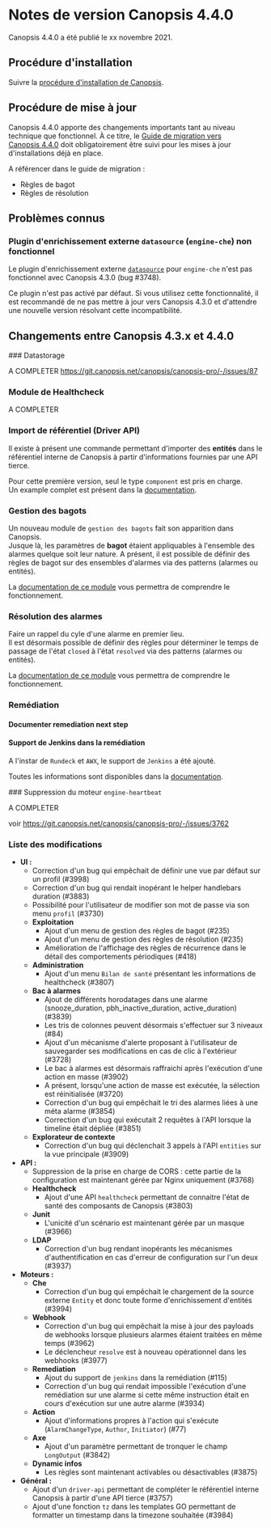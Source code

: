 # Notes de version Canopsis 4.4.0

Canopsis 4.4.0 a été publié le xx novembre 2021.

## Procédure d'installation

Suivre la [procédure d'installation de Canopsis](../guide-administration/installation/index.md).

## Procédure de mise à jour

Canopsis 4.4.0 apporte des changements importants tant au niveau technique que fonctionnel. À ce titre, le [Guide de migration vers Canopsis 4.4.0](migration/migration-4.4.0.md) doit obligatoirement être suivi pour les mises à jour d'installations déjà en place.

A référencer dans le guide de migration :  

* Règles de bagot
* Règles de résolution


## Problèmes connus

### Plugin d'enrichissement externe `datasource` (`engine-che`) non fonctionnel

Le plugin d'enrichissement externe [`datasource`](../guide-administration/moteurs/moteur-che.md#activation-des-plugins-denrichissement-externe-datasource) pour `engine-che` n'est pas fonctionnel avec Canopsis 4.3.0 (bug #3748).

Ce plugin n'est pas activé par défaut. Si vous utilisez cette fonctionnalité, il est recommandé de ne pas mettre à jour vers Canopsis 4.3.0 et d'attendre une nouvelle version résolvant cette incompatibilité.

## Changements entre Canopsis 4.3.x et 4.4.0

### Datastorage

A COMPLETER https://git.canopsis.net/canopsis/canopsis-pro/-/issues/87

### Module de Healthcheck

A COMPLETER

### Import de référentiel (Driver API)

Il existe à présent une commande permettant d'importer des **entités** dans le référentiel interne de Canopsis à partir d'informations fournies par une API tierce.

Pour cette première version, seul le type `component` est pris en charge.  
Un example complet est présent dans la [documentation](../../interconnexions/drivers/driver-api).

### Gestion des bagots

Un nouveau module de `gestion des bagots` fait son apparition dans Canopsis.  
Jusque là, les paramètres de **bagot** étaient appliquables à l'ensemble des alarmes quelque soit leur nature. A présent, il est possible de définir des règles de bagot sur des ensembles d'alarmes via des patterns (alarmes ou entités).

La [documentation de ce module](../../guide-exploitation/acompleter) vous permettra de comprendre le fonctionnement.

### Résolution des alarmes

Faire un rappel du cyle d'une alarme en premier lieu.  
Il est désormais possible de définir des règles pour déterminer le temps de passage de l'état `closed` à l'état `resolved` via des patterns (alarmes ou entités).

La [documentation de ce module](../../guide-exploitation/acompleter) vous permettra de comprendre le fonctionnement.

### Remédiation

#### Documenter remediation next step

#### Support de Jenkins dans la remédiation

A l'instar de `Rundeck` et `AWX`, le support de `Jenkins` a été ajouté.

Toutes les informations sont disponibles dans la [documentation](../../guide-administration/remediation/#jenkins).

### Suppression du moteur `engine-heartbeat`

A COMPLETER


voir https://git.canopsis.net/canopsis/canopsis-pro/-/issues/3762

### Liste des modifications

*  **UI :**
    * Correction d'un bug qui empêchait de définir une vue par défaut sur un profil (#3998)
    * Correction d'un bug qui rendait inopérant le helper handlebars duration (#3883)
    * Possibilité pour l'utilisateur de modifier son mot de passe via son menu `profil` (#3730)
    * **Exploitation**
        * Ajout d'un menu de gestion des règles de bagot (#235)
        * Ajout d'un menu de gestion des règles de résolution (#235)
        * Amélioration de l'affichage des règles de récurrence dans le détail des comportements périodiques (#418)
    * **Administration**
        * Ajout d'un menu `Bilan de santé` présentant les informations de healthcheck (#3807)
    * **Bac à alarmes**
        * Ajout de différents horodatages dans une alarme (snooze_duration, pbh_inactive_duration, active_duration) (#3839)
        * Les tris de colonnes peuvent désormais s'effectuer sur 3 niveaux (#84)
        * Ajout d'un mécanisme d'alerte proposant à l'utilisateur de sauvegarder ses modifications en cas de clic à l'extérieur (#3728)
        * Le bac à alarmes est désormais raffraichi après l'exécution d'une action en masse (#3902)
        * A présent, lorsqu'une action de masse est exécutée, la sélection est réinitialisée (#3720)
        * Correction d'un bug qui empêchait le tri des alarmes liées à une méta alarme (#3854)
        * Correction d'un bug qui exécutait 2 requêtes à l'API lorsque la timeline était dépliée (#3851)
    * **Explorateur de contexte**
        * Correction d'un bug qui déclenchait 3 appels à l'API `entities` sur la vue principale (#3909)
*  **API :**
    * Suppression de la prise en charge de CORS : cette partie de la configuration est maintenant gérée par Nginx uniquement (#3768)
    * **Healthcheck**
        * Ajout d'une API `healthcheck` permettant de connaitre l'état de santé des composants de Canopsis (#3803)
    * **Junit**
        * L'unicité d'un scénario est maintenant gérée par un masque (#3966)
    * **LDAP**
        * Correction d'un bug rendant inopérants les mécanismes d'authentification en cas d'erreur de configuration sur l'un deux (#3937)
*  **Moteurs :**
    * **Che**
        * Correction d'un bug qui empêchait le chargement de la source externe `Entity` et donc toute forme d'enrichissement d'entités (#3994)
    * **Webhook**
        * Correction d'un bug qui empêchait la mise à jour des payloads de webhooks lorsque plusieurs alarmes étaient traitées en même temps (#3962)
        * Le déclencheur `resolve` est à nouveau opérationnel dans les webhooks (#3977)
    * **Remediation**
        * Ajout du support de `jenkins` dans la remédiation (#115)
        * Correction d'un bug qui rendait impossible l'exécution d'une remédiation sur une alarme si cette même instruction était en cours d'exécution sur une autre alarme (#3934)
    * **Action**
        * Ajout d'informations propres à l'action qui s'exécute (`AlarmChangeType`, `Author`, `Initiator`) (#77)
    * **Axe**
        * Ajout d'un paramètre permettant de tronquer le champ `LongOutput` (#3842)
    * **Dynamic infos**
        * Les règles sont maintenant activables ou désactivables (#3875)
*  **Général :**
    * Ajout d'un `driver-api` permettant de compléter le référentiel interne Canopsis à partir d'une API tierce (#3757)
    * Ajout d'une fonction `tz` dans les templates GO permettant de formatter un timestamp dans la timezone souhaitée (#3984)
